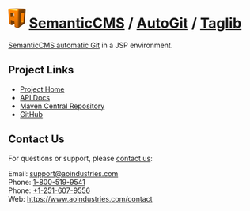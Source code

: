 # [<img src="ao-logo.png" alt="AO Logo" width="35" height="40">](https://www.aoindustries.com/) [SemanticCMS](https://semanticcms.com/) / [AutoGit](https://semanticcms.com/autogit/) / [Taglib](https://semanticcms.com/autogit/taglib/)
[SemanticCMS automatic Git](https://semanticcms.com/autogit/) in a JSP environment.

## Project Links
* [Project Home](https://semanticcms.com/autogit/taglib/)
* [API Docs](https://semanticcms.com/autogit/taglib/apidocs/)
* [Maven Central Repository](https://search.maven.org/#search|gav|1|g:%22com.semanticcms%22%20AND%20a:%22semanticcms-autogit-taglib%22)
* [GitHub](https://github.com/aoindustries/semanticcms-autogit-taglib)

## Contact Us
For questions or support, please [contact us](https://www.aoindustries.com/contact):

Email: [support@aoindustries.com](mailto:support@aoindustries.com)  
Phone: [1-800-519-9541](tel:1-800-519-9541)  
Phone: [+1-251-607-9556](tel:+1-251-607-9556)  
Web: https://www.aoindustries.com/contact
